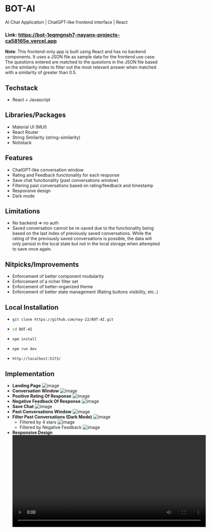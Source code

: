 # BOT-AI
AI Chat Application | ChatGPT-like frontend interface | React

### Link: **https://bot-1eqmgnsh7-nayans-projects-ca58165e.vercel.app**

**Note**: This frontend-only app is built using React and has no backend components. It uses a JSON file as sample data for the frontend use case. The questions entered are matched to the questions in the JSON file based on the similarity index to filter out the most relevant answer when matched with a similarity of greater than 0.5.

## Techstack
- React + Javascript

## Libraries/Packages
- Material UI (MUI)
- React Router
- String Similarity (string-similarity)
- Notistack

## Features
- ChatGPT-like conversation window
- Rating and Feedback functionality for each response
- Save chat functionality (past conversations window)
- Filtering past conversations based on rating/feedback and timestamp
- Responsive design
- Dark mode

## Limitations
- No backend => no auth
- Saved conversation cannot be re-saved due to the functionality being based on the last index of previously saved conversations. While the rating of the previously saved conversations is possible, the data will only persist in the local state but not in the local storage when attempted to save once again.

## Nitpicks/Improvements
- Enforcement of better component modularity
- Enforcement of a richer filter set
- Enforcement of better-organized theme
- Enforcement of better state management (Rating buttons visibility, etc..)

## Local Installation
- ```bash
  git clone https://github.com/nay-22/BOT-AI.git
- ```bash
  cd BOT-AI
- ```bash
  npm install
- ```bash
  npm run dev
- ```bash
  http://localhost:5173/
  
## Implementation
- **Landing Page**
  ![image](https://github.com/user-attachments/assets/88480fcc-4493-412a-aa7f-6da3ab79f5ad)
- **Conversation Window**
  ![image](https://github.com/user-attachments/assets/63d7add4-7e96-445e-8b11-0ce2a34d670e)
- **Positive Rating Of Response**
  ![image](https://github.com/user-attachments/assets/507c543c-9f68-45eb-9343-2102e1bd318d)
- **Negative Feedback Of Response**
  ![image](https://github.com/user-attachments/assets/89eed80b-2ed3-48fa-9daa-570ce2579e1c)
- **Save Chat**
  ![image](https://github.com/user-attachments/assets/13db5947-348f-4816-af4b-f2fcf20da9df)
- **Past Conversations Window**
  ![image](https://github.com/user-attachments/assets/98fc385a-cd78-4fc3-8ef0-3473945d5412)
- **Filter Past Conversations  (Dark Mode)**
  ![image](https://github.com/user-attachments/assets/fdc8577e-cdfc-416c-96b7-14271e8fe010)
  - Filtered by 4 stars
    ![image](https://github.com/user-attachments/assets/e7060de5-6c60-4d3a-8bc6-1c65db4a8e25)
  - Filtered by Negative Feedback
    ![image](https://github.com/user-attachments/assets/dfea5346-b73a-4451-85f2-d8e26f583a7a)
- **Responsive Design**
  <video width="630" height="300" src="https://github.com/user-attachments/assets/df041691-3957-4d87-b77b-2a18b4b0b7f3"></video>





